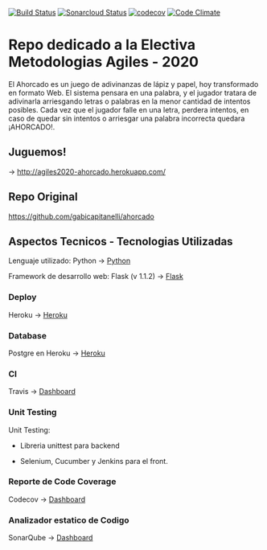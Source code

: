 [![Build Status](https://travis-ci.org/GabiCapitanelli/Ahorcado.svg?branch=master)](https://travis-ci.com/GabiCapitanelli/Ahorcado)   [![Sonarcloud Status](https://sonarcloud.io/api/project_badges/measure?project=GabiCapitanelli_Ahorcado&metric=alert_status)](https://sonarcloud.io/dashboard?id=GabiCapitanelli_Ahorcado)  [![codecov](https://codecov.io/gh/GabiCapitanelli/Ahorcado/branch/master/graph/badge.svg)](https://codecov.io/gh/GabiCapitanelli/Ahorcado)     [![Code Climate](https://codeclimate.com/github/GabiCapitanelli/Ahorcado//badges/gpa.svg)](https://codeclimate.com/github/GabiCapitanelli/Ahorcado/)

# Repo dedicado a la Electiva Metodologias Agiles - 2020

El Ahorcado es un juego de adivinanzas de lápiz y papel, hoy transformado en formato Web. 
El sistema pensara en una palabra, y el jugador tratara de adivinarla arriesgando letras o palabras en la menor cantidad de intentos posibles.
Cada vez que el jugador falle en una letra, perdera intentos, en caso de quedar sin intentos o arriesgar una palabra incorrecta quedara ¡AHORCADO!.

## Juguemos!
-> http://agiles2020-ahorcado.herokuapp.com/

## Repo Original
https://github.com/gabicapitanelli/ahorcado

## Aspectos Tecnicos - Tecnologias Utilizadas 

Lenguaje utilizado: Python -> [Python](https://www.python.org/)

Framework de desarrollo web: Flask (v 1.1.2) -> [Flask](https://flask.palletsprojects.com/) 

### Deploy 
Heroku -> [Heroku](https://dashboard.heroku.com)

### Database
Postgre en Heroku -> [Heroku](https://dashboard.heroku.com)

### CI
Travis -> [Dashboard](https://travis-ci.com/github/GabiCapitanelli/Ahorcado/builds/176235850)  

### Unit Testing
Unit Testing:

  * Libreria unittest para backend
  
  * Selenium, Cucumber y Jenkins para el front.

### Reporte de Code Coverage
Codecov -> [Dashboard](https://codecov.io/gh/GabiCapitanelli/Ahorcado)  

### Analizador estatico de Codigo
SonarQube -> [Dashboard](https://sonarcloud.io/dashboard?id=GabiCapitanelli_Ahorcado)  



